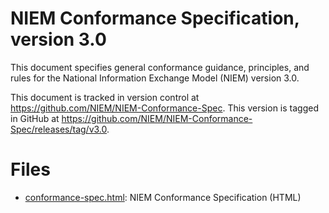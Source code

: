 # NIEM Conformance Specification, version 3.0

This document specifies general conformance guidance, principles, and rules for the National Information Exchange Model (NIEM) version 3.0.

This document is tracked in version control at <https://github.com/NIEM/NIEM-Conformance-Spec>. This version is tagged in GitHub at <https://github.com/NIEM/NIEM-Conformance-Spec/releases/tag/v3.0>.

# Files

- [conformance-spec.html](conformance-spec.html): NIEM Conformance Specification (HTML)
